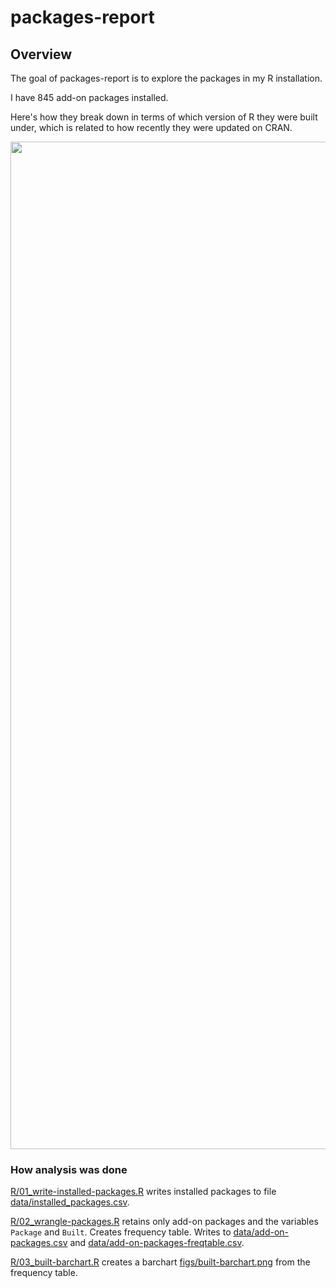 
<!-- README.md is generated from README.Rmd. Please edit that file -->
packages-report
===============

Overview
--------

The goal of packages-report is to explore the packages in my R installation.

I have 845 add-on packages installed.

Here's how they break down in terms of which version of R they were built under, which is related to how recently they were updated on CRAN.

<img src="/Users/jenny/rrr/what-they-forgot/packages-report/figs/built-barchart.png" width="1612" />

### How analysis was done

[R/01\_write-installed-packages.R](R/01_write-installed-packages.R) writes installed packages to file [data/installed\_packages.csv](data/installed_packages.csv).

[R/02\_wrangle-packages.R](R/02_wrangle-packages.R) retains only add-on packages and the variables `Package` and `Built`. Creates frequency table. Writes to [data/add-on-packages.csv](data/add-on-packages.csv) and [data/add-on-packages-freqtable.csv](data/add-on-packages-freqtable.csv).

[R/03\_built-barchart.R](R/03_built-barchart.R) creates a barchart [figs/built-barchart.png](figs/built-barchart.png) from the frequency table.
